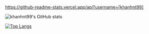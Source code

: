 
<!--
**khanhnt99/khanhnt99** is a ✨ _special_ ✨ repository because its `README.md` (this file) appears on your GitHub profile.

Here are some ideas to get you started:

- 🔭 I’m currently working on ...
- 🌱 I’m currently learning ...
- 👯 I’m looking to collaborate on ...
- 🤔 I’m looking for help with ...
- 💬 Ask me about ...
- 📫 How to reach me: ...
- 😄 Pronouns: ...
- ⚡ Fun fact: ...
-->
https://github-readme-stats.vercel.app/api?username=[khanhnt99]

![khanhnt99's GitHub stats](https://github-readme-stats.vercel.app/api?username=khanhnt99&show_icons=true&theme=buefy)

[![Top Langs](https://github-readme-stats.vercel.app/api/top-langs/?username=khanhnt99&theme=buefy)](https://github.com/anuraghazra/github-readme-stats)
